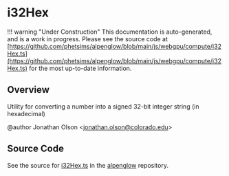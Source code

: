 # i32Hex

!!! warning "Under Construction"
    This documentation is auto-generated, and is a work in progress. Please see the source code at
    [https://github.com/phetsims/alpenglow/blob/main/js/webgpu/compute/i32Hex.ts](https://github.com/phetsims/alpenglow/blob/main/js/webgpu/compute/i32Hex.ts) for the most up-to-date information.

## Overview

Utility for converting a number into a signed 32-bit integer string (in hexadecimal)

@author Jonathan Olson &lt;jonathan.olson@colorado.edu&gt;



## Source Code

See the source for [i32Hex.ts](https://github.com/phetsims/alpenglow/blob/main/js/webgpu/compute/i32Hex.ts) in the [alpenglow](https://github.com/phetsims/alpenglow) repository.

